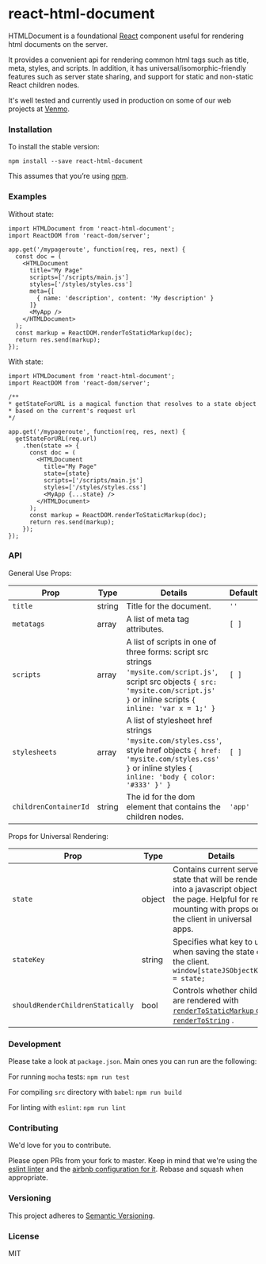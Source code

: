# react-html-document

HTMLDocument is a foundational [React](https://facebook.github.io/react/) component useful for rendering html documents on the server.

It provides a convenient api for rendering common html tags such as title, meta, styles, and scripts. In addition, it has universal/isomorphic-friendly features such as server state sharing, and support for static and non-static React children nodes.

It's well tested and currently used in production on some of our web projects at [Venmo](http://www.venmo.com).

### Installation

To install the stable version:

```
npm install --save react-html-document
```

This assumes that you’re using [npm](http://npmjs.com/).

### Examples

Without state:
```
import HTMLDocument from 'react-html-document';
import ReactDOM from 'react-dom/server';

app.get('/mypageroute', function(req, res, next) {
  const doc = (
    <HTMLDocument
      title="My Page"
      scripts=['/scripts/main.js']
      styles=['/styles/styles.css']
      meta={[
        { name: 'description', content: 'My description' }
      ]}
      <MyApp />
    </HTMLDocument>
  );
  const markup = ReactDOM.renderToStaticMarkup(doc);
  return res.send(markup);
});
```

With state:

```
import HTMLDocument from 'react-html-document';
import ReactDOM from 'react-dom/server';

/**
* getStateForURL is a magical function that resolves to a state object
* based on the current's request url
*/

app.get('/mypageroute', function(req, res, next) {
  getStateForURL(req.url)
    .then(state => {
      const doc = (
        <HTMLDocument
          title="My Page"
          state={state}
          scripts=['/scripts/main.js']
          styles=['/styles/styles.css']
          <MyApp {...state} />
        </HTMLDocument>
      );
      const markup = ReactDOM.renderToStaticMarkup(doc);
      return res.send(markup);
    });
});
```

### API

General Use Props:

| Prop |  Type | Details | Default
| -------------- | ------ | --------------- | ---- |
| `title` | string | Title for the document. | `''`
| `metatags`    | array | A list of meta tag attributes. | `[ ]`
| `scripts` | array | A list of scripts in one of three forms: script src strings `'mysite.com/script.js'`, script src objects `{ src: 'mysite.com/script.js' }` or inline scripts `{ inline: 'var x = 1;' }` | `[ ]`
| `stylesheets` | array | A list of stylesheet href strings `'mysite.com/styles.css'`, style href objects `{ href: 'mysite.com/styles.css' }` or inline styles `{ inline: 'body { color: '#333' }' }` | `[ ]`
| `childrenContainerId`           | string | The id for the dom element that contains the children nodes. | `'app'`

Props for Universal Rendering:

| Prop |  Type | Details | Default
| -------------- | ------ | --------------- | ---- |
| `state` | object | Contains current server state that will be rendered into a javascript object on the page. Helpful for re-mounting with props on the client in universal apps. | { }
| `stateKey` | string | Specifies what key to use when saving the state on the client. `window[stateJSObjectKey] = state;` | `'__state'`
| `shouldRenderChildrenStatically` | bool | Controls whether children are rendered with [`renderToStaticMarkup` or `renderToString`](https://facebook.github.io/react/docs/top-level-api.html#reactdomserver) . | `false`


### Development
Please take a look at `package.json`. Main ones you can run are the following:

For running `mocha` tests: `npm run test`

For compiling `src` directory with `babel`: `npm run build`

For linting with `eslint`: `npm run lint`


### Contributing

We'd love for you to contribute.

Please open PRs from your fork to master. Keep in mind that we're using the [eslint linter](http://eslint.org/) and the [airbnb configuration for it](https://github.com/airbnb/javascript/tree/master/packages/eslint-config-airbnb). Rebase and squash when appropriate.


### Versioning
This project adheres to [Semantic Versioning](http://semver.org/).  


### License
MIT
